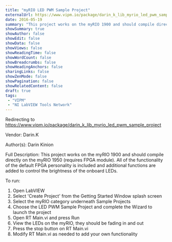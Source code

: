 ```yaml
---
title: "myRIO LED PWM Sample Project"
externalUrl: https://www.vipm.io/package/darin_k_lib_myrio_led_pwm_sample_project
date: 2016-05-19
summary: "This project works on the myRIO 1900 and should compile directly on the myRIO 1950 (requires FPGA module)."
showSummary: true
showAuthor: false
showEdit: false
showData: false
showViews: false
showReadingTime: false
showWordCount: false
showBreadcrumbs: false
showHeadingAnchors: false
sharingLinks: false
showZenMode: false
showPagination: false
showRelatedContent: false
draft: true
tags:
 - "VIPM"
 - "NI LabVIEW Tools Network"
---
```


Redirecting to https://www.vipm.io/package/darin_k_lib_myrio_led_pwm_sample_project

Vendor: Darin.K

Author(s): Darin Kinion
 
Full Description:
This project works on the myRIO 1900 and should compile directly on the myRIO 1950 (requires FPGA module).  All of the functionality of the default FPGA personality is included and additional functions are added to control the brightness of the onboard LEDs.

To run:

1.  Open LabVIEW
2.  Select 'Create Project' from the Getting Started Window splash screen
3.  Select the myRIO category underneath Sample Projects
4.  Choose the LED PWM Sample Project and complete the Wizard to launch the project
5.  Open RT Main.vi and press Run
6.  View the LEDs on the myRIO, they should be fading in and out
7.  Press the stop button on RT Main.vi
8.  Modify RT Main.vi as needed to add your own functionality